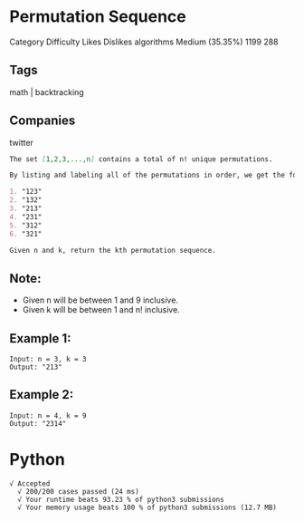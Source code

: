 # Permutation Sequence
Category	Difficulty	Likes	Dislikes
algorithms	Medium (35.35%)	1199	288

## Tags
math | backtracking

## Companies
twitter
```markdown
The set [1,2,3,...,n] contains a total of n! unique permutations.

By listing and labeling all of the permutations in order, we get the following sequence for n = 3:

1. "123"
2. "132"
3. "213"
4. "231"
5. "312"
6. "321"

Given n and k, return the kth permutation sequence.
```

## Note:
* Given n will be between 1 and 9 inclusive.
* Given k will be between 1 and n! inclusive.

## Example 1:
```
Input: n = 3, k = 3
Output: "213"
```
## Example 2:
```
Input: n = 4, k = 9
Output: "2314"
```

# Python
```
√ Accepted
  √ 200/200 cases passed (24 ms)
  √ Your runtime beats 93.23 % of python3 submissions
  √ Your memory usage beats 100 % of python3 submissions (12.7 MB)
```